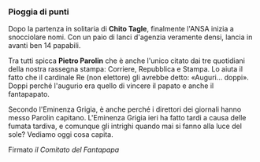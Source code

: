 ### Pioggia di punti

Dopo la partenza in solitaria di **Chito Tagle**, finalmente l'ANSA inizia a snocciolare nomi.
Con un paio di lanci d'agenzia veramente densi, lancia in avanti ben 14 papabili.

Tra tutti spicca **Pietro Parolin** che è anche l'unico citato dai tre quotidiani della nostra rassegna stampa: Corriere, Repubblica e Stampa.
Lo aiuta il fatto che il cardinale Re (non elettore) gli avrebbe detto: «Auguri… doppi».
Doppi perché l'augurio era quello di vincere il papato e anche il fantapapato.

Secondo l'Eminenza Grigia, è anche perché i direttori dei giornali hanno messo Parolin capitano.
L'Eminenza Grigia ieri ha fatto tardi a causa delle fumata tardiva, e comunque gli intrighi quando mai si fanno alla luce del sole?
Vediamo oggi cosa capita.

Firmato _il Comitato del Fantapapa_
